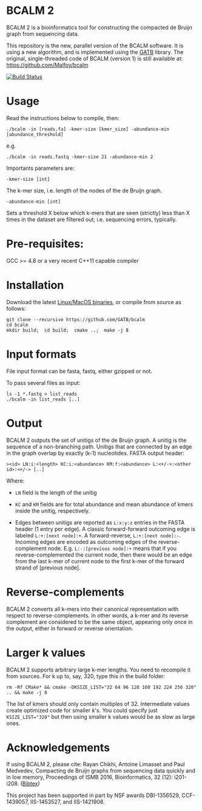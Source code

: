 # BCALM 2 

BCALM 2 is a bioinformatics tool for constructing the compacted de Bruijn graph from sequencing data.

This repository is the new, parallel version of the BCALM software.
It is using a new algorithm, and is implemented using the [GATB](https://github.com/GATB/gatb-core/) library. 
The original, single-threaded code of BCALM (version 1) is still available at: https://github.com/Malfoy/bcalm

[![Build Status](https://travis-ci.org/GATB/bcalm.svg?branch=master)](https://travis-ci.org/GATB/bcalm)

# Usage

Read the instructions below to compile, then:

    ./bcalm -in [reads.fa] -kmer-size [kmer_size] -abundance-min [abundance_threshold]
  
e.g.

    ./bcalm -in reads.fastq -kmer-size 21 -abundance-min 2

Importants parameters are:

    -kmer-size [int]
    
The k-mer size, i.e. length of the nodes of the de Bruijn graph.

    -abundance-min [int]

Sets a threshold X below which k-mers that are seen (strictly) less than X times in the dataset are filtered out; i.e. sequencing errors, typically.

# Pre-requisites:

GCC >= 4.8 or a very recent C++11 capable compiler

# Installation

Download the latest [Linux/MacOS binaries](https://github.com/GATB/bcalm/releases), or compile from source as follows:

    git clone --recursive https://github.com/GATB/bcalm 
    cd bcalm
    mkdir build;  cd build;  cmake ..;  make -j 8

# Input formats

File input format can be fasta, fastq, either gzipped or not.

To pass several files as input:

    ls -1 *.fastq > list_reads
    ./bcalm -in list_reads [..]
   
# Output

BCALM 2 outputs the set of unitigs of the de Bruijn graph.
A unitig is the sequence of a non-branching path. Unitigs that are connected by an edge in the graph overlap by exactly (k-1) nucleotides. 
FASTA output header: 

    ><id> LN:i:<length> KC:i:<abundance> KM:f:<abundance> L:<+/->:<other id>:<+/-> [..]

Where:

* `LN` field is the length of the unitig
    
* `KC` and `KM` fields are for total abundance and mean abundance of kmers inside the unitig, respectively.

* Edges between unitigs are reported as `L:x:y:z` entries in the FASTA header (1 entry per edge). A classic forward-forward outcoming edge is labeled `L:+:[next node]:+`. A forward-reverse, `L:+:[next node]:-`. Incoming edges are encoded as outcoming edges of the reverse-complement node. E.g. `L:-:[previous node]:+` means that if you reverse-complemented the current node, then there would be an edge from the last k-mer of current node to the first k-mer of the forward strand of [previous node].
 
# Reverse-complements

BCALM 2 converts all k-mers into their canonical representation with respect to reverse-complements.
In other words, a k-mer and its reverse complement are considered to be the same object, appearing only once in the output, either in forward or reverse orientation.

# Larger k values

BCALM 2 supports arbitrary large k-mer lengths. You need to recompile it from sources. For k up to, say, 320, type this in the build folder:

    rm -Rf CMake* && cmake -DKSIZE_LIST="32 64 96 128 160 192 224 256 320" .. && make -j 8

The list of kmers should only contain multiples of 32. Intermediate values create optimized code for smaller $k$'s. You could specify just `KSIZE_LIST="320"` but then using smaller k values would be as slow as large ones.

Acknowledgements
========
If using BCALM 2, please cite:
Rayan Chikhi, Antoine Limasset and Paul Medvedev, Compacting de Bruijn graphs from sequencing data quickly and in low memory, Proceedings of ISMB 2016, Bioinformatics, 32 (12): i201-i208.  ([Bibtex](http://bioinformatics.oxfordjournals.org/citmgr?type=bibtex&gca=bioinfo%3B32%2F12%2Fi201))

This project has been supported in part by NSF awards DBI-1356529, CCF-1439057, IIS-1453527, and IIS-1421908.
